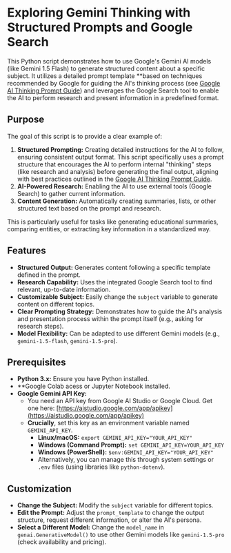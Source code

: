 # Exploring Gemini Thinking with Structured Prompts and Google Search

This Python script demonstrates how to use Google's Gemini AI models (like Gemini 1.5 Flash) to generate structured content about a specific subject. It utilizes a detailed prompt template **based on techniques recommended by Google for guiding the AI's thinking process (see [Google AI Thinking Prompt Guide](https://ai.google.dev/gemini-api/docs/thinking#prompt-guide)) and leverages the Google Search tool to enable the AI to perform research and present information in a predefined format.

## Purpose

The goal of this script is to provide a clear example of:

1.  **Structured Prompting:** Creating detailed instructions for the AI to follow, ensuring consistent output format. This script specifically uses a prompt structure that encourages the AI to perform internal "thinking" steps (like research and analysis) before generating the final output, aligning with best practices outlined in the  [Google AI Thinking Prompt Guide](https://ai.google.dev/gemini-api/docs/thinking#prompt-guide).
2.  **AI-Powered Research:** Enabling the AI to use external tools (Google Search) to gather current information.
3.  **Content Generation:** Automatically creating summaries, lists, or other structured text based on the prompt and research.

This is particularly useful for tasks like generating educational summaries, comparing entities, or extracting key information in a standardized way.

## Features

*   **Structured Output:** Generates content following a specific template defined in the prompt.
*   **Research Capability:** Uses the integrated Google Search tool to find relevant, up-to-date information.
*   **Customizable Subject:** Easily change the `subject` variable to generate content on different topics.
*   **Clear Prompting Strategy:** Demonstrates how to guide the AI's analysis and presentation process within the prompt itself (e.g., asking for research steps).
*   **Model Flexibility:** Can be adapted to use different Gemini models (e.g., `gemini-1.5-flash`, `gemini-1.5-pro`).

## Prerequisites

*   **Python 3.x:** Ensure you have Python installed.
*   **Google Colab acess or Jupyter Notebook installed.
*   **Google Gemini API Key:**
    *   You need an API key from Google AI Studio or Google Cloud. Get one here: [https://aistudio.google.com/app/apikey](https://aistudio.google.com/app/apikey)
    *   **Crucially**, set this key as an environment variable named `GEMINI_API_KEY`.
        *   **Linux/macOS:** `export GEMINI_API_KEY="YOUR_API_KEY"`
        *   **Windows (Command Prompt):** `set GEMINI_API_KEY=YOUR_API_KEY`
        *   **Windows (PowerShell):** `$env:GEMINI_API_KEY="YOUR_API_KEY"`
        *   Alternatively, you can manage this through system settings or `.env` files (using libraries like `python-dotenv`).

## Customization

*   **Change the Subject:** Modify the `subject` variable for different topics.
*   **Edit the Prompt:** Adjust the `prompt_template` to change the output structure, request different information, or alter the AI's persona.
*   **Select a Different Model:** Change the `model_name` in `genai.GenerativeModel()` to use other Gemini models like `gemini-1.5-pro` (check availability and pricing).


